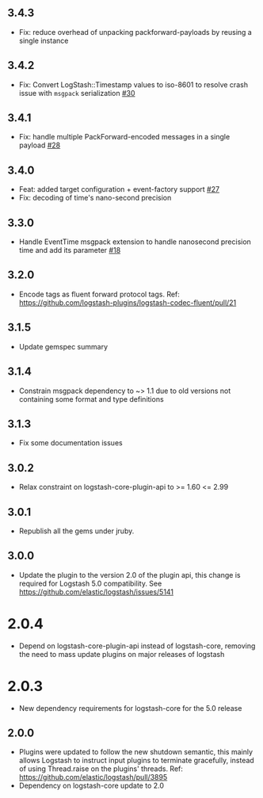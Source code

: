## 3.4.3
- Fix: reduce overhead of unpacking packforward-payloads by reusing a single instance

## 3.4.2
  - Fix: Convert LogStash::Timestamp values to iso-8601 to resolve crash issue with `msgpack` serialization [#30](https://github.com/logstash-plugins/logstash-codec-fluent/pull/30)

## 3.4.1
  - Fix: handle multiple PackForward-encoded messages in a single payload [#28](https://github.com/logstash-plugins/logstash-codec-fluent/pull/28)

## 3.4.0
  - Feat: added target configuration + event-factory support [#27](https://github.com/logstash-plugins/logstash-codec-fluent/pull/27)
  - Fix: decoding of time's nano-second precision 

## 3.3.0
  - Handle EventTime msgpack extension to handle nanosecond precision time and add its parameter [#18](https://github.com/logstash-plugins/logstash-codec-fluent/pull/18)

## 3.2.0
  - Encode tags as fluent forward protocol tags. Ref: https://github.com/logstash-plugins/logstash-codec-fluent/pull/21

## 3.1.5
  - Update gemspec summary

## 3.1.4
  - Constrain msgpack dependency to ~> 1.1 due to old versions not containing some format and type definitions
## 3.1.3
  - Fix some documentation issues

## 3.0.2
  - Relax constraint on logstash-core-plugin-api to >= 1.60 <= 2.99

## 3.0.1
  - Republish all the gems under jruby.
## 3.0.0
  - Update the plugin to the version 2.0 of the plugin api, this change is required for Logstash 5.0 compatibility. See https://github.com/elastic/logstash/issues/5141
# 2.0.4
  - Depend on logstash-core-plugin-api instead of logstash-core, removing the need to mass update plugins on major releases of logstash
# 2.0.3
  - New dependency requirements for logstash-core for the 5.0 release
## 2.0.0
 - Plugins were updated to follow the new shutdown semantic, this mainly allows Logstash to instruct input plugins to terminate gracefully, 
   instead of using Thread.raise on the plugins' threads. Ref: https://github.com/elastic/logstash/pull/3895
 - Dependency on logstash-core update to 2.0

